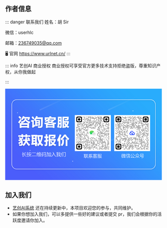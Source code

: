 ## 作者信息
:::  danger 联系我们
姓名：胡 Sir

微信：userhlc

邮箱：236749035@qq.com

🖥️ 官网 https://www.urlnet.cn/
:::

::: info 艺创AI 商业授权
商业授权可享受官方更多技术支持拒绝盗版，尊重知识产权，从你我做起

:::

![联系客服](/public/images/kf.png)


## 加入我们

- [艺创AI系统](https://www.cloudcvm.com/) 还在持续更新中，本项目欢迎您的参与，共同维护。
- 如果你想加入我们，可以多提供一些好的建议或者提交 pr，我们会根据你的活跃度邀请你加入。

